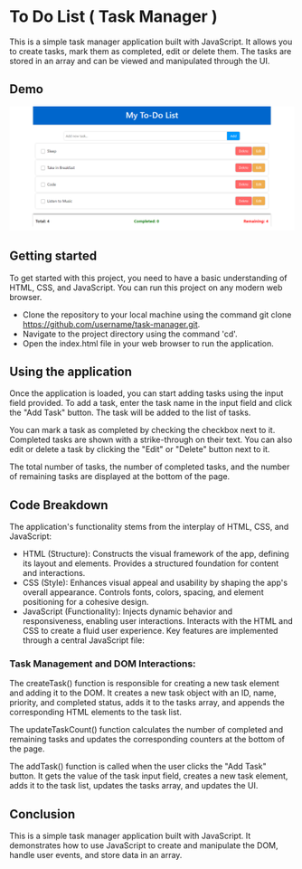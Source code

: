 # To Do List ( Task Manager )
This is a simple task manager application built with JavaScript. It allows you to create tasks, mark them as completed, edit or delete them. The tasks are stored in an array and can be viewed and manipulated through the UI.

## Demo
![To-Do (Task Manager) Demo](https://github.com/t-boye/To-Do-List/blob/main/Assets/to_do_screenshot.png)

## Getting started
To get started with this project, you need to have a basic understanding of HTML, CSS, and JavaScript. You can run this project on any modern web browser.

- Clone the repository to your local machine using the command git clone https://github.com/username/task-manager.git.
- Navigate to the project directory using the command 'cd'.
- Open the index.html file in your web browser to run the application.

## Using the application
Once the application is loaded, you can start adding tasks using the input field provided. To add a task, enter the task name in the input field and click the "Add Task" button. The task will be added to the list of tasks.

You can mark a task as completed by checking the checkbox next to it. Completed tasks are shown with a strike-through on their text. You can also edit or delete a task by clicking the "Edit" or "Delete" button next to it.

The total number of tasks, the number of completed tasks, and the number of remaining tasks are displayed at the bottom of the page.

## Code Breakdown
The application's functionality stems from the interplay of HTML, CSS, and JavaScript:

- HTML (Structure):
Constructs the visual framework of the app, defining its layout and elements.
Provides a structured foundation for content and interactions.
- CSS (Style):
Enhances visual appeal and usability by shaping the app's overall appearance.
Controls fonts, colors, spacing, and element positioning for a cohesive design.
- JavaScript (Functionality):
Injects dynamic behavior and responsiveness, enabling user interactions.
Interacts with the HTML and CSS to create a fluid user experience.
Key features are implemented through a central JavaScript file:

### Task Management and DOM Interactions:

The createTask() function is responsible for creating a new task element and adding it to the DOM. It creates a new task object with an ID, name, priority, and completed status, adds it to the tasks array, and appends the corresponding HTML elements to the task list.

The updateTaskCount() function calculates the number of completed and remaining tasks and updates the corresponding counters at the bottom of the page.

The addTask() function is called when the user clicks the "Add Task" button. It gets the value of the task input field, creates a new task element, adds it to the task list, updates the tasks array, and updates the UI.

## Conclusion
This is a simple task manager application built with JavaScript. It demonstrates how to use JavaScript to create and manipulate the DOM, handle user events, and store data in an array.

